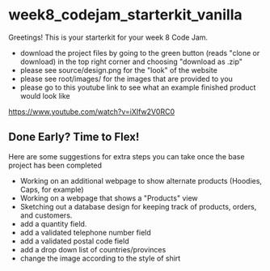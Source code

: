# week8_codejam_starterkit_vanilla

Greetings! This is your starterkit for your week 8 Code Jam.

- download the project files by going to the green button (reads "clone or download) in the top right corner and choosing "download as .zip"
- please see source/design.png for the "look" of the website
- please see root/images/ for the images that are provided to you
- please go to this youtube link to see what an example finished product would look like

https://www.youtube.com/watch?v=iXIfw2V0RC0


## Done Early? Time to Flex!

Here are some suggestions for extra steps you can take once the base project has been completed

- Working on an additional webpage to show alternate products (Hoodies, Caps, for example)
- Working on a webpage that shows a "Products" view
- Sketching out a database design for keeping track of products, orders, and customers.
- add a quantity field.
- add a validated telephone number field
- add a validated postal code field
- add a drop down list of countries/provinces
- change the image according to the style of shirt
